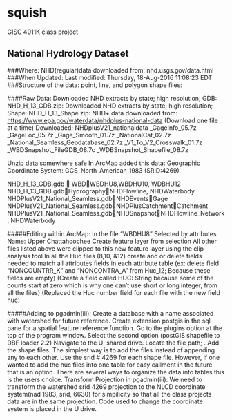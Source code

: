 # squish
GISC 4011K class project

## National Hydrology Dataset


###Where: NHD(regular)data downloaded from: nhd.usgs.gov/data.html
###When Updated: Last modified: Thursday, 18-Aug-2016 11:08:23 EDT
###Structure of the data: point, line, and polygon shape files:


####Raw Data:
Downloaded NHD extracts by state; high resolution; GDB: NHD_H_13_GDB.zip:
Downloaded NHD extracts by state; high resolution; Shape: NHD_H_13_Shape.zip:
NHD+ data downloaded from: https://www.epa.gov/waterdata/nhdplus-national-data
(Download one file at a time) Downloaded; NHDplusV21_nationaldata
	_GageInfo_05.7z
	_GageLoc_05.7z
	_Gage_Smooth_01.7z
	_NationalCat_02.7z
	_National_Seamless_Geodatabase_02.7z
	_V1_To_V2_Crosswalk_01.7z
	_WBDSnapshot_FileGDB_08.7c
	_WDBSnapshot_Shapefile_08.7z
	
Unzip data somewhere safe
In ArcMap added this data:
Geographic Coordinate System: GCS_North_American_1983 (SRID:4269)

NHD_H_13_GDB.gdb  WBDWBDHU8,WBDHU10, WDBHU12
NHD_H_13_GDB.gdbHydrographyNHDFlowline, NHDWaterbody
NHDPlusV21_National_Seamless.gdbNHDEventsGage
NHDPlusV21_National_Seamless.gdbNHDPlusCatchmentCatchment
NHDPlusV21_National_Seamless.gdbNHDSnapshotNHDFlowline_Network, NHDWaterbody

#####Editing within ArcMap:
In the file “WBDHU8” Selected by attributes Name: Upper Chattahoochee
Create feature layer from selection 
All other files listed above were clipped to this new feature layer using the clip analysis tool
In all the Huc files (8,10, &12) create and or delete fields needed to match all attributes fields in each attribute table (ex: delete field “NONCOUNTRR_K” and “NONCONTRA_A” from Huc_12; Because these fields are empty) (Create a field called HUC: String because some of the counts start at zero which is why one can’t use short or long integer, from all the files) (Replaced the Huc number field for each file with the new field huc)

#####Adding to pgadmin(iii):
Create a database with a name associated with watershed for future reference. Create extension postgis in the sql pane for a spatial feature reference function.
Go to the plugins option at the top of the program window.  Select the second option (postGIS shapefile to DBF loader 2.2) Navigate to the U: shared drive. Locate the file path;  . Add the shape files. The simplest way is to add the files instead of appending any to each other. Use the srid # 4269 for each shape file. However, if one wanted to add the huc files into one table for easy callment in the future that is an option.  There are several ways to organize the data into tables this is  the users choice.
Transform Projection in pgadmin(iii):
We need to transform the watershed srid 4269 projection to the NLCD coordinate system(nad 1983, srid, 6630) for simpilicity so that all the  class projects data are in the same projection.  Code used to change the coordinate system is placed in the U drive.
 


